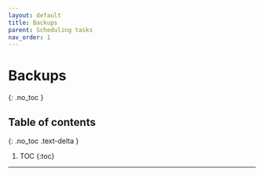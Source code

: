```yaml
---
layout: default
title: Backups
parent: Scheduling tasks
nav_order: 1
---
```


# Backups
{: .no_toc }

## Table of contents
{: .no_toc .text-delta }

1. TOC
{:toc}

---
